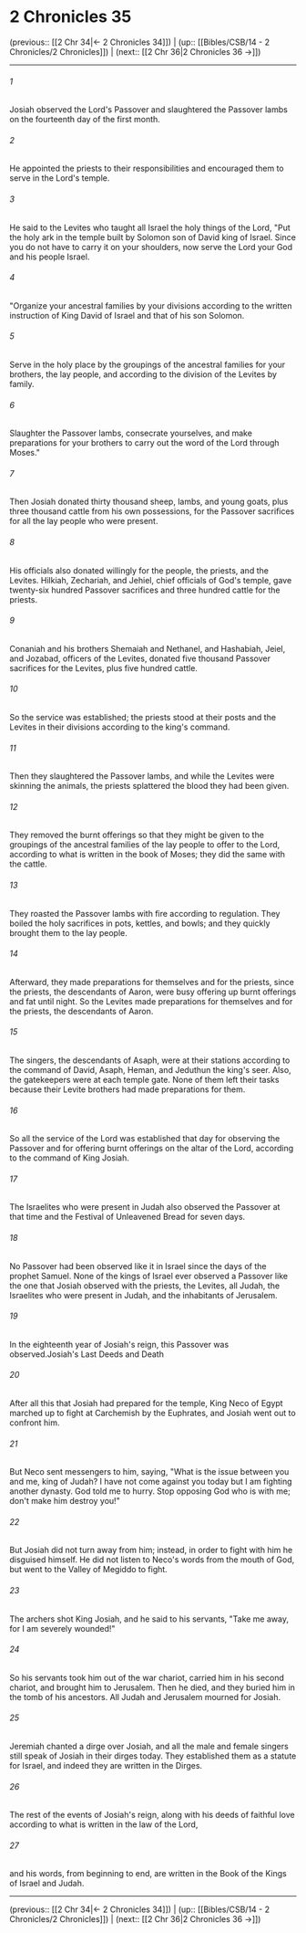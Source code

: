 # 2 Chronicles 35

(previous:: [[2 Chr 34|← 2 Chronicles 34]]) | (up:: [[Bibles/CSB/14 - 2 Chronicles/2 Chronicles]]) | (next:: [[2 Chr 36|2 Chronicles 36 →]])

***


###### 1 
Josiah observed the Lord's Passover and slaughtered the Passover lambs on the fourteenth day of the first month. 

###### 2 
He appointed the priests to their responsibilities and encouraged them to serve in the Lord's temple. 

###### 3 
He said to the Levites who taught all Israel the holy things of the Lord, "Put the holy ark in the temple built by Solomon son of David king of Israel. Since you do not have to carry it on your shoulders, now serve the Lord your God and his people Israel. 

###### 4 
"Organize your ancestral families by your divisions according to the written instruction of King David of Israel and that of his son Solomon. 

###### 5 
Serve in the holy place by the groupings of the ancestral families for your brothers, the lay people, and according to the division of the Levites by family. 

###### 6 
Slaughter the Passover lambs, consecrate yourselves, and make preparations for your brothers to carry out the word of the Lord through Moses." 

###### 7 
Then Josiah donated thirty thousand sheep, lambs, and young goats, plus three thousand cattle from his own possessions, for the Passover sacrifices for all the lay people who were present. 

###### 8 
His officials also donated willingly for the people, the priests, and the Levites. Hilkiah, Zechariah, and Jehiel, chief officials of God's temple, gave twenty-six hundred Passover sacrifices and three hundred cattle for the priests. 

###### 9 
Conaniah and his brothers Shemaiah and Nethanel, and Hashabiah, Jeiel, and Jozabad, officers of the Levites, donated five thousand Passover sacrifices for the Levites, plus five hundred cattle. 

###### 10 
So the service was established; the priests stood at their posts and the Levites in their divisions according to the king's command. 

###### 11 
Then they slaughtered the Passover lambs, and while the Levites were skinning the animals, the priests splattered the blood they had been given. 

###### 12 
They removed the burnt offerings so that they might be given to the groupings of the ancestral families of the lay people to offer to the Lord, according to what is written in the book of Moses; they did the same with the cattle. 

###### 13 
They roasted the Passover lambs with fire according to regulation. They boiled the holy sacrifices in pots, kettles, and bowls; and they quickly brought them to the lay people. 

###### 14 
Afterward, they made preparations for themselves and for the priests, since the priests, the descendants of Aaron, were busy offering up burnt offerings and fat until night. So the Levites made preparations for themselves and for the priests, the descendants of Aaron. 

###### 15 
The singers, the descendants of Asaph, were at their stations according to the command of David, Asaph, Heman, and Jeduthun the king's seer. Also, the gatekeepers were at each temple gate. None of them left their tasks because their Levite brothers had made preparations for them. 

###### 16 
So all the service of the Lord was established that day for observing the Passover and for offering burnt offerings on the altar of the Lord, according to the command of King Josiah. 

###### 17 
The Israelites who were present in Judah also observed the Passover at that time and the Festival of Unleavened Bread for seven days. 

###### 18 
No Passover had been observed like it in Israel since the days of the prophet Samuel. None of the kings of Israel ever observed a Passover like the one that Josiah observed with the priests, the Levites, all Judah, the Israelites who were present in Judah, and the inhabitants of Jerusalem. 

###### 19 
In the eighteenth year of Josiah's reign, this Passover was observed.Josiah's Last Deeds and Death 

###### 20 
After all this that Josiah had prepared for the temple, King Neco of Egypt marched up to fight at Carchemish by the Euphrates, and Josiah went out to confront him. 

###### 21 
But Neco sent messengers to him, saying, "What is the issue between you and me, king of Judah? I have not come against you today but I am fighting another dynasty. God told me to hurry. Stop opposing God who is with me; don't make him destroy you!" 

###### 22 
But Josiah did not turn away from him; instead, in order to fight with him he disguised himself. He did not listen to Neco's words from the mouth of God, but went to the Valley of Megiddo to fight. 

###### 23 
The archers shot King Josiah, and he said to his servants, "Take me away, for I am severely wounded!" 

###### 24 
So his servants took him out of the war chariot, carried him in his second chariot, and brought him to Jerusalem. Then he died, and they buried him in the tomb of his ancestors. All Judah and Jerusalem mourned for Josiah. 

###### 25 
Jeremiah chanted a dirge over Josiah, and all the male and female singers still speak of Josiah in their dirges today. They established them as a statute for Israel, and indeed they are written in the Dirges. 

###### 26 
The rest of the events of Josiah's reign, along with his deeds of faithful love according to what is written in the law of the Lord, 

###### 27 
and his words, from beginning to end, are written in the Book of the Kings of Israel and Judah.

***

(previous:: [[2 Chr 34|← 2 Chronicles 34]]) | (up:: [[Bibles/CSB/14 - 2 Chronicles/2 Chronicles]]) | (next:: [[2 Chr 36|2 Chronicles 36 →]])
